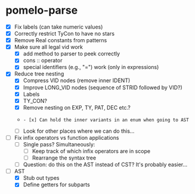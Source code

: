 # pomelo-parse

- [x] Fix labels (can take numeric values)
- [x] Correctly restrict TyCon to have no stars
- [x] Remove Real constants from patterns
- [x] Make sure all legal vid work 
    - [x] add method to parser to peek correctly
    - [x] cons :: operator
    - [x] special identifiers (e.g., "=") work (only in expressions)
- [x] Reduce tree nesting
    - [x] Compress VID nodes (remove inner IDENT)
    - [x] Improve LONG_VID nodes (sequence of STRID followed by VID?) 
    - [x] Labels 
    - [x] TY_CON? 
    - [x] Remove nesting on EXP, TY, PAT, DEC etc.?
    -     - [x] Can hold the inner variants in an enum when going to AST
    - [ ] Look for other places where we can do this...
- [ ] Fix infix operators vs function applications 
    - [ ] Single pass? Simultaneously:
        - [ ] Keep track of which infix operators are in scope
        - [ ] Rearrange the syntax tree
    - [ ] Question: do this on the AST instead of CST? It's probably easier...
- [ ] AST
    - [x] Stub out types
    - [x] Define getters for subparts
